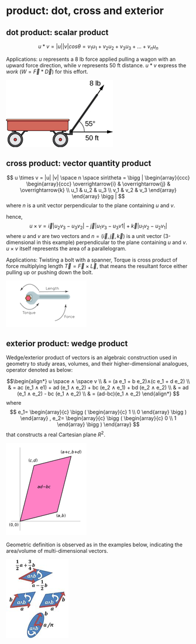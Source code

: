 # product: dot, cross and exterior

## dot product: scalar product
$$
u * v = |u| |v| cos\theta 
= v_1u_1 + v_2u_2 + v_3u_3 + ... + v_nu_n
$$

Applications: $u$ represents a 8 lb force applied pulling a wagon with an upward force direction, while $v$ represents 50 ft distance. $u * v$ express the *work* ($W = \overrightarrow{F} * \overrightarrow{D}$) for this effort.

![dot_prod_example_use_pull_wagon](imgs/dot_prod_example_use_pull_wagon.jfif "dot_prod_example_use_pull_wagon")

## cross product: vector quantity product
$$
u \times v = |u| |v| \space n \space sin\theta
= \bigg |
\begin{array}{ccc}
    \begin{array}{ccc}
      \overrightarrow{i} & \overrightarrow{j} & \overrightarrow{k} \\
      u_1 & u_2 & u_3 \\
      v_1 & v_2 & v_3
    \end{array}
\end{array}
\bigg |
$$
where $n$ is a unit vector perpendicular to the plane containing $u$ and $v$.

hence,
$$
u \times v =
\overrightarrow{i}|u_2v_3-u_3v_2| - \overrightarrow{j}|u_1v_3-u_3v1| + \overrightarrow{k}|u_1v_2-u_2v_1|
$$
where $u$ and $v$ are two vectors and $n=(\overrightarrow{i},\overrightarrow{j},\overrightarrow{k})$ is a unit vector (3-dimensional in this example) perpendicular to the plane containing $u$ and $v$. $u \times v$ itself represents the area of a parallelogram.

Applications: Twisting a bolt with a spanner, Torque is cross product of force multiplying length $\overrightarrow{T} = \overrightarrow{F} \times \overrightarrow{L}$, that means the resultant force either pulling up or pushing down the bolt.

![cross_product_example_twisting_spanner](imgs/cross_product_example_twisting_spanner.png "cross_product_example_twisting_spanner")

## exterior product: wedge product

Wedge/exterior product of vectors is an algebraic construction used in geometry to study areas, volumes, and their higher-dimensional analogues, operator denoted as below:

$$\begin{align*}
u \space ∧ \space v \\
& = (a e_1 + b e_2)∧(c e_1 + d e_2) \\
& = ac (e_1 ∧ e1) + ad (e_1 ∧ e_2) + bc (e_2 ∧ e_1) + bd (e_2 ∧ e_2) \\
& = ad (e_1 ∧ e_2) - bc (e_1 ∧ e_2) \\
& = (ad-bc)(e_1 ∧ e_2)
\end{align*}
$$
where 
$$
e_1=
\begin{array}{c}
    \bigg (
    \begin{array}{c}
      1 \\
      0
    \end{array}
    \bigg )
\end{array}
,
e_2=
\begin{array}{c}
    \bigg (
    \begin{array}{c}
      0 \\
      1
    \end{array}
    \bigg )
\end{array}
$$
that constructs a real Cartesian plane $R^2$.

![parallellogram_as_determinant](imgs/parallellogram_as_determinant.svg.png "parallellogram_as_determinant")

Geometric definition is observed as in the examples below, indicating the area/volume of multi-dimensional vectors.

![Wedge_product_examples](imgs/Wedge_product_examples.jpg "Wedge_product_examples")